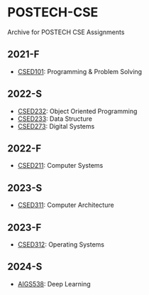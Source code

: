 # POSTECH-CSE
Archive for POSTECH CSE Assignments
## 2021-F
- [CSED101](https://github.com/howru0321/POSTECH-CSED101): Programming & Problem Solving
## 2022-S
- [CSED232](https://github.com/howru0321/POSTECH-CSED232): Object Oriented Programming
- [CSED233](https://github.com/howru0321/POSTECH-CSED233): Data Structure
- [CSED273](https://github.com/howru0321/POSTECH-CSED273): Digital Systems
## 2022-F
- [CSED211](https://github.com/howru0321/POSTECH-CSED211): Computer Systems
## 2023-S
- [CSED311](https://github.com/howru0321/POSTECH-CSED311): Computer Architecture
## 2023-F
- [CSED312](https://github.com/howru0321/POSTECH-CSED311): Operating Systems
## 2024-S
- [AIGS538](https://github.com/howru0321/POSTECH-AIGS538): Deep Learning
